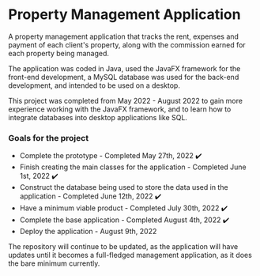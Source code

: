 # Property Management Application

A property management application that tracks the rent, expenses and payment of each client's property, along with the commission earned for each property being managed.

The application was coded in Java, used the JavaFX framework for the front-end development, a MySQL database was used for the back-end development, and intended to be used on a desktop.

This project was completed from May 2022 - August 2022 to gain more experience working with the JavaFX framework, and to learn how to integrate databases into desktop applications like SQL.

### Goals for the project

- Complete the prototype - Completed May 27th, 2022 ✔️
- Finish creating the main classes for the application - Completed June 1st, 2022 ✔️
- Construct the database being used to store the data used in the application - Completed June 12th, 2022 ✔️
- Have a minimum viable product - Completed July 30th, 2022 ✔️
- Complete the base application - Completed August 4th, 2022 ✔️
- Deploy the application - August 9th, 2022 

The repository will continue to be updated, as the application will have updates until it becomes a full-fledged management application, as it does the bare minimum currently.
